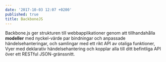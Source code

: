 ```yaml
---
date: '2017-10-03 12:07 +0200'
published: true
title: BackboneJS
---
```


Backbone.js ger strukturen till webbapplikationer genom att tillhandahålla **modeller** med nyckel-värde par bindningar och anpassade händelsehanteringar, och samlingar med ett rikt API av otaliga funktioner, Vyer med deklarativ händelsehantering och kopplar alla till ditt befintliga API över ett RESTful JSON-gränssnitt.

